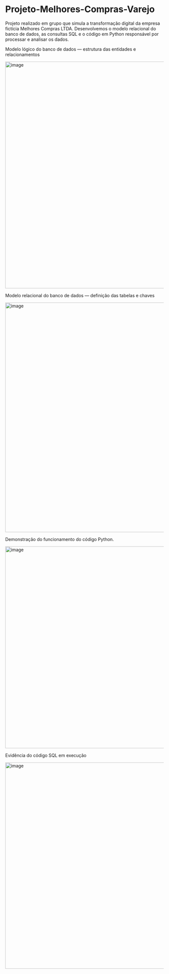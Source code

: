 # Projeto-Melhores-Compras-Varejo
Projeto realizado em grupo que simula a transformação digital da empresa fictícia Melhores Compras LTDA. Desenvolvemos o modelo relacional do banco de dados, as consultas SQL e o código em Python responsável por processar e analisar os dados.

Modelo lógico do banco de dados — estrutura das entidades e relacionamentos

<img width="1069" height="719" alt="image" src="https://github.com/user-attachments/assets/1e36ea79-d69c-4d52-afce-0b6e59f815d1" />

Modelo relacional do banco de dados — definição das tabelas e chaves


<img width="1082" height="728" alt="image" src="https://github.com/user-attachments/assets/5a5acabd-2618-4060-bc88-6808454bc957" />


Demonstração do funcionamento do código Python.


<img width="1168" height="640" alt="image" src="https://github.com/user-attachments/assets/9d190315-572a-4e04-89df-ddf361c89c05" />


Evidência do código SQL em execução


<img width="1231" height="654" alt="image" src="https://github.com/user-attachments/assets/2fea0016-e4c1-43cf-89e8-8f0869a2b1e8" />




